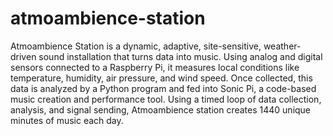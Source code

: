 # atmoambience-station
Atmoambience Station is a dynamic, adaptive, site-sensitive, weather-driven sound installation that turns data into music. Using analog and digital sensors connected to a Raspberry Pi, it measures local conditions like temperature, humidity, air pressure, and wind speed. Once collected, this data is analyzed by a Python program and fed into Sonic Pi, a code-based music creation and performance tool. Using a timed loop of data collection, analysis, and signal sending, Atmoambience station creates 1440 unique minutes of music each day. 
